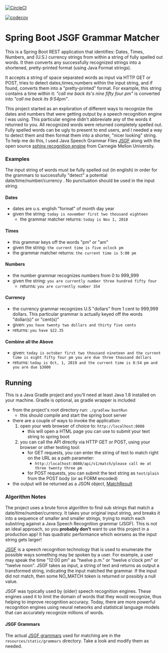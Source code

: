 [![CircleCI](https://circleci.com/gh/strohs/springboot-grammar-match/tree/master.svg?style=svg)](https://circleci.com/gh/strohs/springboot-grammar-match/tree/master)

[![codecov](https://codecov.io/gh/strohs/springboot-grammar-match/branch/master/graph/badge.svg)](https://codecov.io/gh/strohs/springboot-grammar-match)


Spring Boot JSGF Grammar Matcher
=================================================
This is a Spring Boot REST application that identifies: Dates, Times, Numbers, and (U.S.) currency strings from within
 a string of fully spelled out words. It then converts any successfully recognized strings into a shortened, 
 pretty-printed format (using Java Format strings). 
 
It accepts a string of space separated words as input via HTTP GET or POST, tries to detect dates,times,numbers 
within the input string, and if found, converts them into a "pretty-printed" format.
For example, this string contains a time within it: *"call me back its's nine fifty four pm"* is converted 
 into *"call me back its 9:54pm"*.
 
This project started as an exploration of different ways to recognize the dates and numbers that were getting output 
by a speech recognition engine I was using. This particular engine didn't abbreviate any of the words it returned to you. 
All recognized words were returned completely spelled out. Fully spelled words can be ugly to present to end users, 
and I needed a way to detect them and then format them into a shorter, "nicer looking" string. To help me do this,
I used Java Speech Grammar Files [JSGF](https://www.w3.org/TR/2000/NOTE-jsgf-20000605/) along with the open source
[sphinx recognition engine](https://cmusphinx.github.io/) from Carnegie Mellon University.

### Examples
The input string of words must be fully spelled out (in english) in order for the grammars to successfully "detect" a 
potential date/time/number/currency . No punctuation should be used in the input string.

#### Dates
* dates are u.s. english "format" of month day year
* given the string: `today is november first two thousand eighteen`
    * the grammar matcher returns: `today is Nov 1, 2018`

#### Times
* this grammar keys off the words "pm" or "am"
* given the string: `the current time is five oclock pm`
* the grammar matcher returns: `the current time is 5:00 pm`

#### Numbers
* the number grammar recognizes numbers from 0 to 999_999
* given the string: `you are currently number three hundred fifty four`
    * returns: `you are currently number 354`

#### Currency
* the currency grammar recognizes U.S "dollars" from 1 cent to 999,999 dollars. This particular grammar is actually 
keyed off the words "dollar(s)" or "cent(s)"
* given: `you have twenty two dollars and thirty five cents`
* returns: `you have $22.35`

#### Combine all the Above
* given: `today is october first two thousand nineteen and the current time is eight fifty four pm you are due three thousand dollars`
* returns: `today is Oct, 1, 2019 and the current time is 8:54 pm and you are due $3000`

## Running
This is a Java Gradle project and you'll need at least Java 1.8 installed on your machine. Gradle is optional, as
gradle wrapper is included

* from the project's root directory run: `./gradlew bootRun`
    * this should compile and start the spring boot server
* there are a couple of ways to invoke the application:
    1. open your web browser of choice to: `http://localhost:8080`
        * this will open a HTML page you can use to submit your text string to spring boot
    2. you can call the API directly via HTTP GET or POST, using your browser or other testing tool:
        * for GET requests, you can enter the string of text to match right on the URL as a path parameter:
            * `http://localhost:8080/api/v1/match/please call me at three twenty three pm`
        * for POST requests, you can submit the text string as `text/plain` from the POST body (or as FORM encoded)
* the output will be returned as a JSON object, [MatchResult](src/main/java/com/grammarmatch/domain/MatchResult.java)


### Algorithm Notes
The project uses a brute force algorithm to find sub strings that match a date/time/number/currency. It takes your 
original input string, and breaks it into a sequence of smaller and smaller strings, trying to match each substring 
against a Java Speech Recognition grammar (JSGF). This is not an ideal approach, so you **probably don't** want to 
use this project in a production app! It has quadratic performance which worsens as the input string gets larger!  

[JSGF](https://www.w3.org/TR/2000/NOTE-jsgf-20000605/) is a speech 
recognition technology that is used to enumerate the possible ways something may be spoken by a user. For example,
a user may speak the time "12:00 pm" as "twelve p.m." or "twelve o'clock pm" or "twelve noon". JSGF takes as input, 
a string of text and returns as output a transformed string, indicating the input matched the grammar. If the input did
not match, then some NO_MATCH token is returned or possibly a null value.

JSGF was typically used by (older) speech recognition engines. These engines used it to limit the domain of words 
that they would recognize, thus helping to improve recognition accuracy. Today, there are more powerful recognition
 engines using neural networks and statistical language models that can accurately recognize millions of words.
 



#### JSGF Grammars 
The actual [JSGF grammars](src/main/resources/static/grammars) used for matching are in 
the `resources/static/grammars` directory. Take a look and modify them as needed.